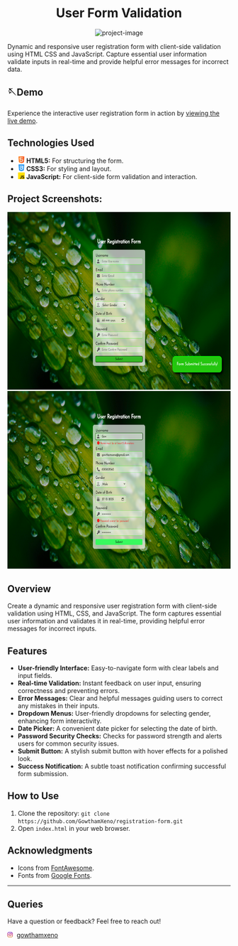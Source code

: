 <h1 align="center" id="title">User Form Validation</h1>

<p align="center"><img src="https://socialify.git.ci/GowthamXeno/Form-Validation-Project/image?font=Rokkitt&amp;logo=https%3A%2F%2Fvisualpharm.com%2Fassets%2F169%2FUser%2520Menu%2520Male-595b40b85ba036ed117dc950.svg&amp;name=1&amp;owner=1&amp;pattern=Plus&amp;theme=Light" alt="project-image"></p>

<p id="description">Dynamic and responsive user registration form with client-side validation using HTML CSS and JavaScript. Capture essential user information validate inputs in real-time and provide helpful error messages for incorrect data.</p>

## 🪡Demo
Experience the interactive user registration form in action by [viewing the live demo](https://github.com/GowthamXeno/Form-Validation-Project).


## Technologies Used

- <img src="html.png" alt="html" width="15" height="15" align="bottom"> **HTML5:** For structuring the form.
- <img src="css-3.png" alt="css" width="15" height="15" align="bottom"> **CSS3:** For styling and layout.
- <img src="js.png" alt="javascript" width="15" height="15" align="bottom"> **JavaScript:** For client-side form validation and interaction.




<h2>Project Screenshots:</h2>


<img src="Submit.png" alt="project-screenshot" width="700" height="400/">

<img src="sserror.png" alt="project-screenshot" width="700" height="400/">

## Overview

Create a dynamic and responsive user registration form with client-side validation using HTML, CSS, and JavaScript. The form captures essential user information and validates it in real-time, providing helpful error messages for incorrect inputs.

## Features

- **User-friendly Interface:** Easy-to-navigate form with clear labels and input fields.
- **Real-time Validation:** Instant feedback on user input, ensuring correctness and preventing errors.
- **Error Messages:** Clear and helpful messages guiding users to correct any mistakes in their inputs.
- **Dropdown Menus:** User-friendly dropdowns for selecting gender, enhancing form interactivity.
- **Date Picker:** A convenient date picker for selecting the date of birth.
- **Password Security Checks:** Checks for password strength and alerts users for common security issues.
- **Submit Button:** A stylish submit button with hover effects for a polished look.
- **Success Notification:** A subtle toast notification confirming successful form submission.

## How to Use

1. Clone the repository: `git clone https://github.com/GowthamXeno/registration-form.git`
2. Open `index.html` in your web browser.


## Acknowledgments

- Icons from [FontAwesome](https://fontawesome.com/).
- Fonts from [Google Fonts](https://fonts.google.com/).

---


## Queries

Have a question or feedback? Feel free to reach out!

<!-- Instagram Image and Link on the Same Line -->
<img src="instagram.png" alt="Your Instagram Image" height="12" style="margin-top:; margin-right: 5px;">
<a href="https://www.instagram.com/gowthamxeno/" target="_blank">gowthamxeno</a>

